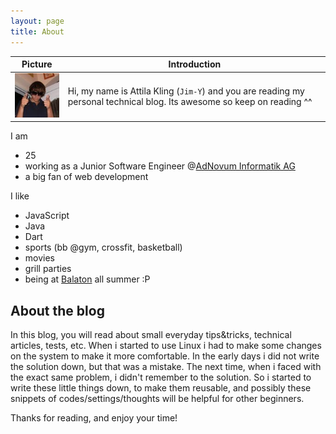 ```yaml
---
layout: page
title: About
---
```


<!-- <p class="message">
  Hey there! This page is included as an example. Feel free to customize it for your own use upon downloading. Carry on!
</p> -->

| Picture | Introduction |
| ------- | ------------ |
| ![profile_picture](/assets/jim.jpg) | Hi, my name is Attila Kling (`Jim-Y`) and you are reading my personal technical blog. Its awesome so keep on reading ^^ |

I am

* 25
* working as a Junior Software Engineer @[AdNovum Informatik AG](http://www.adnovum.ch/en/)
* a big fan of web development

I like

* JavaScript
* Java
* Dart
* sports (bb @gym, crossfit, basketball)
* movies
* grill parties
* being at [Balaton][1] all summer :P

## About the blog

In this blog, you will read about small everyday tips&tricks, technical articles, tests, etc. When i started to use Linux i had to make some changes on the system to make it more comfortable. In the early days i did not write the solution down, but that was a mistake. The next time, when i faced with the exact same problem, i didn't remember to the solution. So i started to write these little things down, to make them reusable, and possibly these snippets of codes/settings/thoughts will be helpful for other beginners.

Thanks for reading, and enjoy your time!


[1]: https://www.google.com/maps/place/Balaton,+Magyarorsz%C3%A1g/@46.8842145,17.7066431,11z/data=!3m1!4b1!4m2!3m1!1s0x4769956da86885a3:0x730e7eaccdcb2779 "Balaton lake"